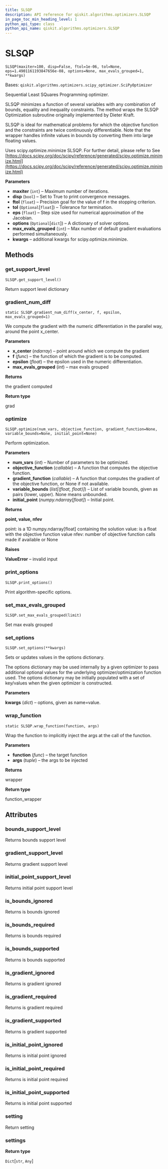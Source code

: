 ```yaml
---
title: SLSQP
description: API reference for qiskit.algorithms.optimizers.SLSQP
in_page_toc_min_heading_level: 1
python_api_type: class
python_api_name: qiskit.algorithms.optimizers.SLSQP
---
```


# SLSQP

<span id="qiskit.algorithms.optimizers.SLSQP" />

`SLSQP(maxiter=100, disp=False, ftol=1e-06, tol=None, eps=1.4901161193847656e-08, options=None, max_evals_grouped=1, **kwargs)`

Bases: `qiskit.algorithms.optimizers.scipy_optimizer.SciPyOptimizer`

Sequential Least SQuares Programming optimizer.

SLSQP minimizes a function of several variables with any combination of bounds, equality and inequality constraints. The method wraps the SLSQP Optimization subroutine originally implemented by Dieter Kraft.

SLSQP is ideal for mathematical problems for which the objective function and the constraints are twice continuously differentiable. Note that the wrapper handles infinite values in bounds by converting them into large floating values.

Uses scipy.optimize.minimize SLSQP. For further detail, please refer to See [https://docs.scipy.org/doc/scipy/reference/generated/scipy.optimize.minimize.html](https://docs.scipy.org/doc/scipy/reference/generated/scipy.optimize.minimize.html)

**Parameters**

*   **maxiter** (`int`) – Maximum number of iterations.
*   **disp** (`bool`) – Set to True to print convergence messages.
*   **ftol** (`float`) – Precision goal for the value of f in the stopping criterion.
*   **tol** (`Optional`\[`float`]) – Tolerance for termination.
*   **eps** (`float`) – Step size used for numerical approximation of the Jacobian.
*   **options** (`Optional`\[`dict`]) – A dictionary of solver options.
*   **max\_evals\_grouped** (`int`) – Max number of default gradient evaluations performed simultaneously.
*   **kwargs** – additional kwargs for scipy.optimize.minimize.

## Methods

### get\_support\_level

<span id="qiskit.algorithms.optimizers.SLSQP.get_support_level" />

`SLSQP.get_support_level()`

Return support level dictionary

### gradient\_num\_diff

<span id="qiskit.algorithms.optimizers.SLSQP.gradient_num_diff" />

`static SLSQP.gradient_num_diff(x_center, f, epsilon, max_evals_grouped=1)`

We compute the gradient with the numeric differentiation in the parallel way, around the point x\_center.

**Parameters**

*   **x\_center** (*ndarray*) – point around which we compute the gradient
*   **f** (*func*) – the function of which the gradient is to be computed.
*   **epsilon** (*float*) – the epsilon used in the numeric differentiation.
*   **max\_evals\_grouped** (*int*) – max evals grouped

**Returns**

the gradient computed

**Return type**

grad

### optimize

<span id="qiskit.algorithms.optimizers.SLSQP.optimize" />

`SLSQP.optimize(num_vars, objective_function, gradient_function=None, variable_bounds=None, initial_point=None)`

Perform optimization.

**Parameters**

*   **num\_vars** (*int*) – Number of parameters to be optimized.
*   **objective\_function** (*callable*) – A function that computes the objective function.
*   **gradient\_function** (*callable*) – A function that computes the gradient of the objective function, or None if not available.
*   **variable\_bounds** (*list\[(float, float)]*) – List of variable bounds, given as pairs (lower, upper). None means unbounded.
*   **initial\_point** (*numpy.ndarray\[float]*) – Initial point.

**Returns**

**point, value, nfev**

point: is a 1D numpy.ndarray\[float] containing the solution value: is a float with the objective function value nfev: number of objective function calls made if available or None

**Raises**

**ValueError** – invalid input

### print\_options

<span id="qiskit.algorithms.optimizers.SLSQP.print_options" />

`SLSQP.print_options()`

Print algorithm-specific options.

### set\_max\_evals\_grouped

<span id="qiskit.algorithms.optimizers.SLSQP.set_max_evals_grouped" />

`SLSQP.set_max_evals_grouped(limit)`

Set max evals grouped

### set\_options

<span id="qiskit.algorithms.optimizers.SLSQP.set_options" />

`SLSQP.set_options(**kwargs)`

Sets or updates values in the options dictionary.

The options dictionary may be used internally by a given optimizer to pass additional optional values for the underlying optimizer/optimization function used. The options dictionary may be initially populated with a set of key/values when the given optimizer is constructed.

**Parameters**

**kwargs** (*dict*) – options, given as name=value.

### wrap\_function

<span id="qiskit.algorithms.optimizers.SLSQP.wrap_function" />

`static SLSQP.wrap_function(function, args)`

Wrap the function to implicitly inject the args at the call of the function.

**Parameters**

*   **function** (*func*) – the target function
*   **args** (*tuple*) – the args to be injected

**Returns**

wrapper

**Return type**

function\_wrapper

## Attributes

<span id="qiskit.algorithms.optimizers.SLSQP.bounds_support_level" />

### bounds\_support\_level

Returns bounds support level

<span id="qiskit.algorithms.optimizers.SLSQP.gradient_support_level" />

### gradient\_support\_level

Returns gradient support level

<span id="qiskit.algorithms.optimizers.SLSQP.initial_point_support_level" />

### initial\_point\_support\_level

Returns initial point support level

<span id="qiskit.algorithms.optimizers.SLSQP.is_bounds_ignored" />

### is\_bounds\_ignored

Returns is bounds ignored

<span id="qiskit.algorithms.optimizers.SLSQP.is_bounds_required" />

### is\_bounds\_required

Returns is bounds required

<span id="qiskit.algorithms.optimizers.SLSQP.is_bounds_supported" />

### is\_bounds\_supported

Returns is bounds supported

<span id="qiskit.algorithms.optimizers.SLSQP.is_gradient_ignored" />

### is\_gradient\_ignored

Returns is gradient ignored

<span id="qiskit.algorithms.optimizers.SLSQP.is_gradient_required" />

### is\_gradient\_required

Returns is gradient required

<span id="qiskit.algorithms.optimizers.SLSQP.is_gradient_supported" />

### is\_gradient\_supported

Returns is gradient supported

<span id="qiskit.algorithms.optimizers.SLSQP.is_initial_point_ignored" />

### is\_initial\_point\_ignored

Returns is initial point ignored

<span id="qiskit.algorithms.optimizers.SLSQP.is_initial_point_required" />

### is\_initial\_point\_required

Returns is initial point required

<span id="qiskit.algorithms.optimizers.SLSQP.is_initial_point_supported" />

### is\_initial\_point\_supported

Returns is initial point supported

<span id="qiskit.algorithms.optimizers.SLSQP.setting" />

### setting

Return setting

<span id="qiskit.algorithms.optimizers.SLSQP.settings" />

### settings

**Return type**

`Dict`\[`str`, `Any`]

